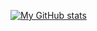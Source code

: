 [![My GitHub stats](https://github-readme-stats.vercel.app/api?username=CedrickGD)](https://github.com/CedrickGD/github-readme-stats)
